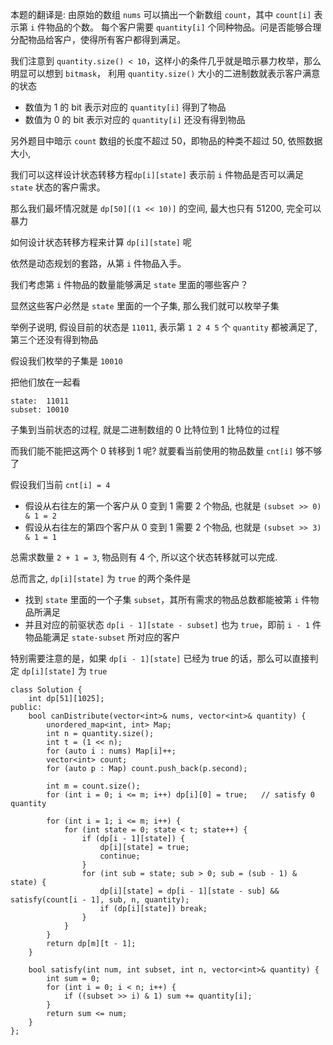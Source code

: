 本题的翻译是: 由原始的数组 `nums` 可以搞出一个新数组 `count`，其中 `count[i]` 表示第 `i` 件物品的个数。
每个客户需要 `quantity[i]` 个同种物品。问是否能够合理分配物品给客户，使得所有客户都得到满足。

我们注意到 `quantity.size() < 10`，这样小的条件几乎就是暗示暴力枚举，那么明显可以想到 `bitmask`，
利用 `quantity.size()` 大小的二进制数就表示客户满意的状态
- 数值为 1 的 bit 表示对应的 `quantity[i]` 得到了物品
- 数值为 0 的 bit 表示对应的 `quantity[i]` 还没有得到物品

另外题目中暗示 `count` 数组的长度不超过 50，即物品的种类不超过 50, 依照数据大小, 

我们可以这样设计状态转移方程`dp[i][state]` 表示前 `i` 件物品是否可以满足 `state` 状态的客户需求。

那么我们最坏情况就是 `dp[50][(1 << 10)]` 的空间, 最大也只有 51200, 完全可以暴力

如何设计状态转移方程来计算 `dp[i][state]` 呢

依然是动态规划的套路，从第 `i` 件物品入手。

我们考虑第 `i` 件物品的数量能够满足 `state` 里面的哪些客户？

显然这些客户必然是 `state` 里面的一个子集, 那么我们就可以枚举子集

举例子说明, 假设目前的状态是 `11011`, 表示第 `1 2 4 5` 个 `quantity` 都被满足了, 第三个还没有得到物品

假设我们枚举的子集是 `10010`

把他们放在一起看
```
state:  11011
subset: 10010
```
子集到当前状态的过程, 就是二进制数组的 0 比特位到 1 比特位的过程

而我们能不能把这两个 0 转移到 1 呢? 就要看当前使用的物品数量 `cnt[i]` 够不够了

假设我们当前 `cnt[i] = 4`

- 假设从右往左的第一个客户从 0 变到 1 需要 2 个物品, 也就是 `(subset >> 0) & 1 = 2`
- 假设从右往左的第四个客户从 0 变到 1 需要 2 个物品, 也就是 `(subset >> 3) & 1 = 1`

总需求数量 `2 + 1 = 3`, 物品则有 4 个, 所以这个状态转移就可以完成.


总而言之, `dp[i][state]` 为 `true` 的两个条件是

- 找到 `state` 里面的一个子集 `subset`，其所有需求的物品总数都能被第 `i` 件物品所满足
- 并且对应的前驱状态 `dp[i - 1][state - subset]` 也为 `true`，即前 `i - 1` 件物品能满足 `state-subset` 所对应的客户

特别需要注意的是，如果 `dp[i - 1][state]` 已经为 true 的话，那么可以直接判定 `dp[i][state]` 为 `true`

```
class Solution {
    int dp[51][1025];
public:
    bool canDistribute(vector<int>& nums, vector<int>& quantity) {
        unordered_map<int, int> Map;
        int n = quantity.size();
        int t = (1 << n);
        for (auto i : nums) Map[i]++;
        vector<int> count;
        for (auto p : Map) count.push_back(p.second);
        
        int m = count.size();
        for (int i = 0; i <= m; i++) dp[i][0] = true;   // satisfy 0 quantity
        
        for (int i = 1; i <= m; i++) {
            for (int state = 0; state < t; state++) {
                if (dp[i - 1][state]) {
                    dp[i][state] = true;
                    continue;
                }
                for (int sub = state; sub > 0; sub = (sub - 1) & state) {
                    dp[i][state] = dp[i - 1][state - sub] && satisfy(count[i - 1], sub, n, quantity);
                    if (dp[i][state]) break;
                }
            }
        }
        return dp[m][t - 1];
    }
    
    bool satisfy(int num, int subset, int n, vector<int>& quantity) {
        int sum = 0;
        for (int i = 0; i < n; i++) {
            if ((subset >> i) & 1) sum += quantity[i];
        }
        return sum <= num;
    }
};
```
